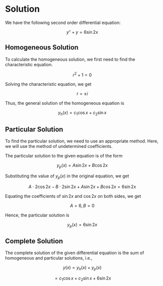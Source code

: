 

# **Solution**

We have the following second order differential equation:

$$y'' + y = 6\sin2x $$

## **Homogeneous Solution**

To calculate the homogeneous solution, we first need to find the characteristic equation.

$$r^2 + 1 = 0$$

Solving the characteristic equation, we get

$$r = \pm i$$

Thus, the general solution of the homogeneous equation is

$$y_h(x) = c_1 \cos x + c_2 \sin x$$

## **Particular Solution**

To find the particular solution, we need to use an appropriate method. Here, we will use the method of undetermined coefficients.

The particular solution to the given equation is of the form

$$y_p(x) = A\sin2x + B\cos2x$$

Substituting the value of $y_p(x)$ in the original equation, we get

$$A \cdot 2 \cos2x - B \cdot 2 \sin2x + A\sin2x + B\cos2x = 6 \sin2x$$

Equating the coefficients of $\sin2x$ and $\cos2x$ on both sides, we get

$$A = 6, B = 0$$

Hence, the particular solution is

$$y_p(x) = 6 \sin2x$$

## **Complete Solution**

The complete solution of the given differential equation is the sum of homogeneous and particular solutions, i.e.,

$$y(x) = y_h(x) + y_p(x)$$

$$= c_1 \cos x + c_2 \sin x + 6 \sin2x$$